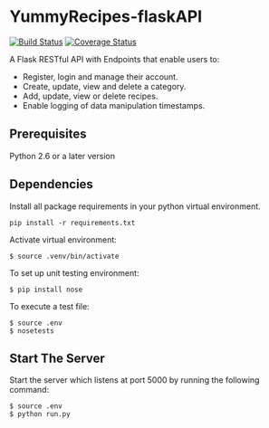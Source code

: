 # YummyRecipes-flaskAPI
[![Build Status](https://travis-ci.org/JoyyToo/YummyRecipes-flaskAPI.svg?branch=master)](https://travis-ci.org/JoyyToo/YummyRecipes-flaskAPI) [![Coverage Status](https://coveralls.io/repos/github/JoyyToo/YummyRecipes-flaskAPI/badge.svg?branch=master)](https://coveralls.io/github/JoyyToo/YummyRecipes-flaskAPI?branch=master)

A Flask RESTful API with Endpoints that enable users to:

- Register, login and manage their account.
- Create, update, view and delete a category.
- Add, update, view or delete recipes.
- Enable logging of data manipulation timestamps.

## Prerequisites

Python 2.6 or a later version

## Dependencies
Install all package requirements in your python virtual environment.
```
pip install -r requirements.txt
```

Activate virtual environment:

```
$ source .venv/bin/activate
```

To set up unit testing environment:

```
$ pip install nose
```

To execute a test file:

```
$ source .env
$ nosetests
```

## Start The Server
Start the server which listens at port 5000 by running the following command:
```
$ source .env
$ python run.py
```
